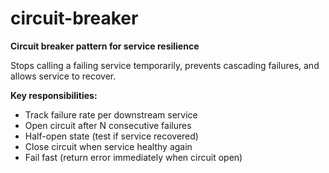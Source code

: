 # circuit-breaker

**Circuit breaker pattern for service resilience**

Stops calling a failing service temporarily, prevents cascading failures, and allows service to recover.

**Key responsibilities:**
- Track failure rate per downstream service
- Open circuit after N consecutive failures
- Half-open state (test if service recovered)
- Close circuit when service healthy again
- Fail fast (return error immediately when circuit open)